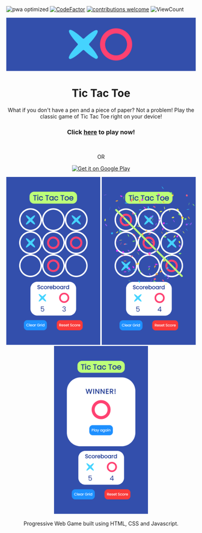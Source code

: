 ![pwa optimized](https://img.shields.io/static/v1?label=PWA&message=optimized&color=3a3a3a&labelColor=550ebe)
[![CodeFactor](https://www.codefactor.io/repository/github/sourhub226/tic-tac-toe-js/badge)](https://www.codefactor.io/repository/github/sourhub226/tic-tac-toe-js)
[![contributions welcome](https://img.shields.io/badge/contributions-welcome-brightgreen.svg?style=flat)](https://github.com/sourhub226/tic-tac-toe-js/issues)
![ViewCount](https://views.whatilearened.today/views/github/sourhub226/tic-tac-toe-js.svg)

<p align="center"><img src="app-banner.png" alt="app-banner" width=765/></p>
<h1 align="center">Tic Tac Toe</h1>
<p align="center">What if you don't have a pen and a piece of paper? Not a problem! Play the classic game of Tic Tac Toe right on your device!</p>
<h3 align="center">Click <a href="https://sourhub226.github.io/tic-tac-toe-js/">here</a> to play now!</h3>
<br>
<p align="center">OR</p>
<p align="center"><a  href='https://play.google.com/store/apps/details?id=com.pwa.tictactoe&pcampaignid=pcampaignidMKT-Other-global-all-co-prtnr-py-PartBadge-Mar2515-1'><img alt='Get it on Google Play' src='https://play.google.com/intl/en_us/badges/static/images/badges/en_badge_web_generic.png' width=200/></a></p>

<p align="center"><img src="screenshots/screenshot-m0-750x1334.png" alt="app-screenshot" width='250px'/>
<img src="screenshots/screenshot-m1-750x1334.png" alt="app-screenshot" width='250px'/>
<img src="screenshots/screenshot-m2-750x1334.png" alt="app-screenshot" width='250px'/></p>
<p align="center">Progressive Web Game built using HTML, CSS and Javascript.</p>
